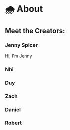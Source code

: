 <!-- TODO add picture 
<p align="center">
<img width="671" alt="Screenshot of our game" src="">
</p>
-->

# :cloud_with_rain: About <!--(insert game name)-->

## Meet the Creators:
### Jenny Spicer
Hi, I'm Jenny
### Nhi
### Duy
### Zach
### Daniel
### Robert
